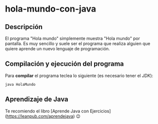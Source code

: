 # hola-mundo-con-java
## Descripción

El programa "Hola mundo" simplemente muestra "Hola mundo" por pantalla. Es muy sencillo y suele ser el programa que realiza alguien que quiere aprende un nuevo lenguaje de programación.

## Compilación y ejecución del programa

Para **compilar** el programa teclea lo siguiente (es necesario tener el *JDK*):

```console
java HolaMundo
```

## Aprendizaje de Java

Te recomiendo el libro [Aprende Java con Ejercicios] (https://leanpub.com/aprendejava) :wink:

